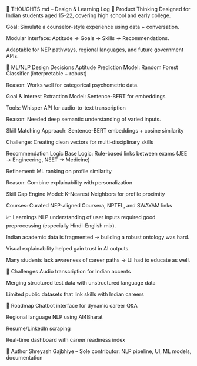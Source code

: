 🤔 THOUGHTS.md – Design & Learning Log
🎯 Product Thinking
Designed for Indian students aged 15–22, covering high school and early college.

Goal: Simulate a counselor-style experience using data + conversation.

Modular interface: Aptitude → Goals → Skills → Recommendations.

Adaptable for NEP pathways, regional languages, and future government APIs.

🧠 ML/NLP Design Decisions
Aptitude Prediction
Model: Random Forest Classifier (interpretable + robust)

Reason: Works well for categorical psychometric data.

Goal & Interest Extraction
Model: Sentence-BERT for embeddings

Tools: Whisper API for audio-to-text transcription

Reason: Needed deep semantic understanding of varied inputs.

Skill Matching
Approach: Sentence-BERT embeddings + cosine similarity

Challenge: Creating clean vectors for multi-disciplinary skills

Recommendation Logic
Base Logic: Rule-based links between exams (JEE → Engineering, NEET → Medicine)

Refinement: ML ranking on profile similarity

Reason: Combine explainability with personalization

Skill Gap Engine
Model: K-Nearest Neighbors for profile proximity

Courses: Curated NEP-aligned Coursera, NPTEL, and SWAYAM links

📈 Learnings
NLP understanding of user inputs required good preprocessing (especially Hindi-English mix).

Indian academic data is fragmented → building a robust ontology was hard.

Visual explainability helped gain trust in AI outputs.

Many students lack awareness of career paths → UI had to educate as well.

🚧 Challenges
Audio transcription for Indian accents

Merging structured test data with unstructured language data

Limited public datasets that link skills with Indian careers

🔮 Roadmap
Chatbot interface for dynamic career Q&A

Regional language NLP using AI4Bharat

Resume/LinkedIn scraping

Real-time dashboard with career readiness index

👤 Author
Shreyash Gajbhiye – Sole contributor: NLP pipeline, UI, ML models, documentation
